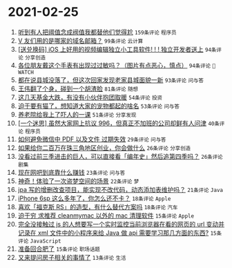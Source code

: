 # 2021-02-25

1. [听到有人把阈值念成阀值我都替他们觉得尬](https://www.v2ex.com/t/756103) `159条评论` `程序员`
1. [V 友们用的是哪家的域名邮箱？](https://www.v2ex.com/t/756059) `99条评论` `云计算`
1. [[送兑换码] iOS 上好用的视频编辑独立小工具软件! ! ! 独立开发者送上](https://www.v2ex.com/t/756040) `94条评论` `分享创造`
1. [各位朋友戴这个手表有出现过过敏吗？（图片有点恶心，慎点）](https://www.v2ex.com/t/756068) `94条评论` ` WATCH`
1. [都在说县城没落了，但这次回家发现老家县城面貌一新](https://www.v2ex.com/t/756126) `93条评论` `问与答`
1. [王伟翻了个身，碰到一个胡渣脸](https://www.v2ex.com/t/756028) `81条评论` `随想`
1. [这几天基金大跌，有没有小伙伴抱团取暖](https://www.v2ex.com/t/756072) `54条评论` `投资`
1. [迫于要有猫了，想知道大家的宠物都起的啥名](https://www.v2ex.com/t/756210) `53条评论` `问与答`
1. [养老院给我上了吓人的一课](https://www.v2ex.com/t/756092) `51条评论` `分享发现`
1. [[一个迷思] 虽然大家网上抗议 996，但真正不加班的公司却鲜有人问津](https://www.v2ex.com/t/756191) `40条评论` `程序员`
1. [如何避免微信中 PDF 以及文件 过期失效](https://www.v2ex.com/t/756029) `29条评论` `问与答`
1. [如果给你二百万在珠三角地区创业，你会做什么](https://www.v2ex.com/t/756201) `26条评论` `分享创造`
1. [没看过前三季进击的巨人，可以直接看「编年史」然后追第四季吗？](https://www.v2ex.com/t/756033) `26条评论` `剧集`
1. [现在网吧到底靠什么赚钱](https://www.v2ex.com/t/756138) `23条评论` `问与答`
1. [神奇！体验了一次盗梦空间的场景](https://www.v2ex.com/t/756034) `22条评论` `梦`
1. [jpa 写的增删改查项目，能实现不改代码，动态添加表维护吗？](https://www.v2ex.com/t/756071) `21条评论` `Java`
1. [iPhone 6sp 这么多年了，你怎么还不卡？](https://www.v2ex.com/t/756167) `18条评论` `Apple`
1. [喜欢「福克斯 RS」的造型，有什么替代方案吗](https://www.v2ex.com/t/756078) `18条评论` `汽车`
1. [迫于穷 求推荐 cleanmymac 以外的 mac 清理软件](https://www.v2ex.com/t/756176) `15条评论` `Apple`
1. [完全没接触过 js 的人想要写一个实时监控当前浏览器在看的网页的 url 变动并记录在 xml 文件中的小程序来给 Java 做 api 需要学习那几方面的东西?](https://www.v2ex.com/t/756163) `15条评论` `JavaScript`
1. [准备回合肥了](https://www.v2ex.com/t/756148) `15条评论` `职场话题`
1. [又来提问房子相关的事情了](https://www.v2ex.com/t/756060) `13条评论` `生活`
